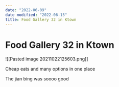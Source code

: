 ```yaml
---
date: "2022-06-09"
date modified: "2022-06-15"
title: Food Gallery 32 in Ktown
---
```


# Food Gallery 32 in Ktown
![[Pasted image 20211022125603.png]]

Cheap eats and many options in one place

The jian bing was soooo good
